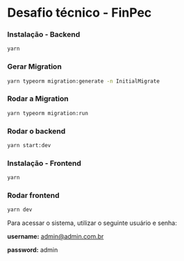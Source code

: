 # Desafio técnico - FinPec

### Instalação - Backend

```bash
yarn
```

### Gerar Migration

```bash
yarn typeorm migration:generate -n InitialMigrate
```

### Rodar a Migration

```bash
yarn typeorm migration:run
```

### Rodar o backend

```bash
yarn start:dev
```

### Instalação - Frontend

```bash
yarn
```

### Rodar frontend

```bash
yarn dev
```

Para acessar o sistema, utilizar o seguinte usuário e senha:

**username:** admin@admin.com.br

**password:** admin
